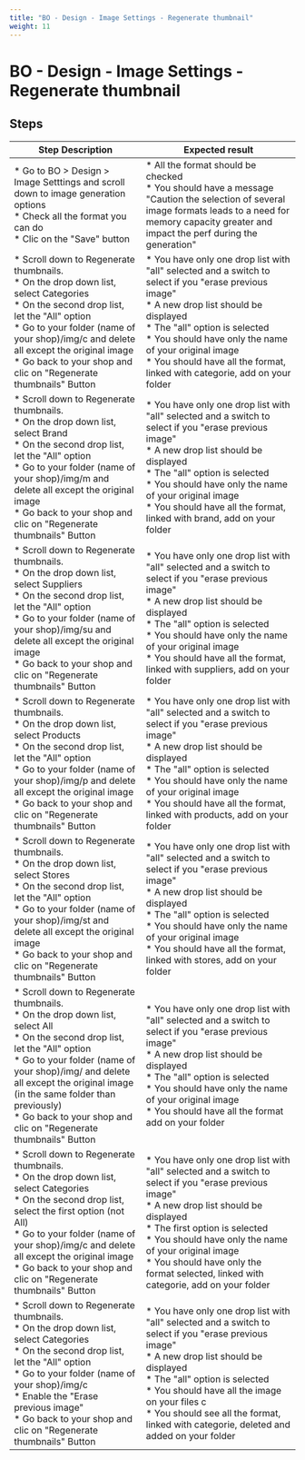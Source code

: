 ```yaml
---
title: "BO - Design - Image Settings - Regenerate thumbnail"
weight: 11
---
```


# BO - Design - Image Settings - Regenerate thumbnail
## Steps
| Step Description | Expected result |
| ----- | ----- |
| * Go to BO > Design > Image Setttings and scroll down to image generation options<br> * Check all the format you can do <br> * Clic on the "Save" button | * All the format should be checked<br> * You should have a message "Caution the selection of several image formats leads to a need for memory capacity greater and impact the perf during the generation" |
| * Scroll down to Regenerate thumbnails. <br> * On the drop down list, select Categories <br> * On the second drop list, let the "All" option<br> * Go to your folder (name of your shop)/img/c and delete all except the original image <br> * Go back to your shop and clic on "Regenerate thumbnails" Button | * You have only one drop list with "all" selected and a switch to select if you "erase previous image"<br> * A new drop list should be displayed<br> * The "all" option is selected <br> * You should have only the name of your original image <br> * You should have all the format, linked with categorie, add on your folder |
| * Scroll down to Regenerate thumbnails. <br> * On the drop down list, select Brand <br> * On the second drop list, let the "All" option<br> * Go to your folder (name of your shop)/img/m and delete all except the original image <br> * Go back to your shop and clic on "Regenerate thumbnails" Button | * You have only one drop list with "all" selected and a switch to select if you "erase previous image"<br> * A new drop list should be displayed<br> * The "all" option is selected <br> * You should have only the name of your original image <br> * You should have all the format, linked with brand, add on your folder |
| * Scroll down to Regenerate thumbnails. <br> * On the drop down list, select Suppliers <br> * On the second drop list, let the "All" option<br> * Go to your folder (name of your shop)/img/su and delete all except the original image <br> * Go back to your shop and clic on "Regenerate thumbnails" Button | * You have only one drop list with "all" selected and a switch to select if you "erase previous image"<br> * A new drop list should be displayed<br> * The "all" option is selected <br> * You should have only the name of your original image <br> * You should have all the format, linked with suppliers, add on your folder |
| * Scroll down to Regenerate thumbnails. <br> * On the drop down list, select Products <br> * On the second drop list, let the "All" option<br> * Go to your folder (name of your shop)/img/p and delete all except the original image <br> * Go back to your shop and clic on "Regenerate thumbnails" Button | * You have only one drop list with "all" selected and a switch to select if you "erase previous image"<br> * A new drop list should be displayed<br> * The "all" option is selected <br> * You should have only the name of your original image <br> * You should have all the format, linked with products, add on your folder |
| * Scroll down to Regenerate thumbnails. <br> * On the drop down list, select Stores <br> * On the second drop list, let the "All" option<br> * Go to your folder (name of your shop)/img/st and delete all except the original image <br> * Go back to your shop and clic on "Regenerate thumbnails" Button | * You have only one drop list with "all" selected and a switch to select if you "erase previous image"<br> * A new drop list should be displayed<br> * The "all" option is selected <br> * You should have only the name of your original image <br> * You should have all the format, linked with stores, add on your folder |
| * Scroll down to Regenerate thumbnails. <br> * On the drop down list, select All <br> * On the second drop list, let the "All" option<br> * Go to your folder (name of your shop)/img/ and delete all except the original image (in the same folder than previously)<br> * Go back to your shop and clic on "Regenerate thumbnails" Button | * You have only one drop list with "all" selected and a switch to select if you "erase previous image"<br> * A new drop list should be displayed<br> * The "all" option is selected <br> * You should have only the name of your original image <br> * You should have all the format add on your folder |
| * Scroll down to Regenerate thumbnails. <br> * On the drop down list, select Categories <br> * On the second drop list, select the first option (not All)<br> * Go to your folder (name of your shop)/img/c and delete all except the original image <br> * Go back to your shop and clic on "Regenerate thumbnails" Button | * You have only one drop list with "all" selected and a switch to select if you "erase previous image"<br> * A new drop list should be displayed<br> * The first option is selected <br> * You should have only the name of your original image <br> * You should have only the format selected, linked with categorie, add on your folder |
| * Scroll down to Regenerate thumbnails. <br> * On the drop down list, select Categories <br> * On the second drop list, let the "All" option<br> * Go to your folder (name of your shop)/img/c<br> * Enable the "Erase previous image"<br> * Go back to your shop and clic on "Regenerate thumbnails" Button | * You have only one drop list with "all" selected and a switch to select if you "erase previous image"<br> * A new drop list should be displayed<br> * The "all" option is selected <br> * You should have all the image on your files c<br> * You should see all the format, linked with categorie, deleted and added on your folder |
